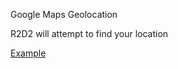 Google Maps Geolocation

R2D2 will attempt to find your location

[Example](http://scf.usc.edu/~sljackso/itp404/Position%20Locator/locator.html)